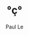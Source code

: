 ---
layout: post
title: "°ç°"
author: "Paul Le"
categories: documentation
tags: [documentation,sample]
image: city-1.jpg
---